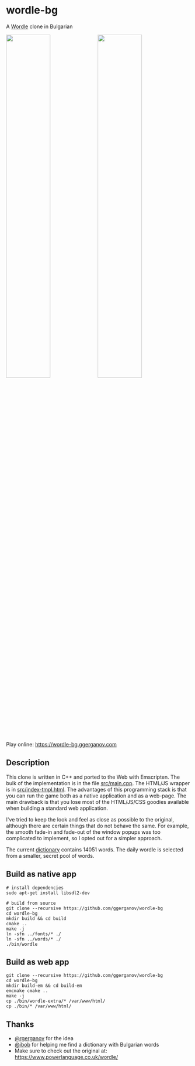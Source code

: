 # wordle-bg

A [Wordle](https://www.powerlanguage.co.uk/wordle/) clone in Bulgarian

<img src="https://user-images.githubusercontent.com/1991296/149661731-0b545de4-bf1c-4f9c-bf17-28ca22013ad6.png" style="display: inline-block; overflow: hidden; width: 49%;"></img>
<img src="https://user-images.githubusercontent.com/1991296/149661701-62093ce4-c97a-43b9-b9bf-5641fd6a9474.png" style="display: inline-block; overflow: hidden; width: 49%;"></img>

Play online: https://wordle-bg.ggerganov.com

## Description

This clone is written in C++ and ported to the Web with Emscripten. The bulk of the implementation is in the file [src/main.cpp](src/main.cpp). The HTML/JS wrapper is in [src/index-tmpl.html](src/index-tmpl.html). The advantages of this programming stack is that you can run the game both as a native application and as a web-page. The main drawback is that you lose most of the HTML/JS/CSS goodies available when building a standard web application.

I've tried to keep the look and feel as close as possible to the original, although there are certain things that do not behave the same. For example, the smooth fade-in and fade-out of the window popups was too complicated to implement, so I opted out for a simpler approach.

The current [dictionary](words/words.txt) contains 14051 words.
The daily wordle is selected from a smaller, secret pool of words.

## Build as native app

```
# install dependencies
sudo apt-get install libsdl2-dev

# build from source
git clone --recursive https://github.com/ggerganov/wordle-bg
cd wordle-bg
mkdir build && cd build
cmake ..
make -j
ln -sfn ../fonts/* ./
ln -sfn ../words/* ./
./bin/wordle
```

## Build as web app

```
git clone --recursive https://github.com/ggerganov/wordle-bg
cd wordle-bg
mkdir build-em && cd build-em
emcmake cmake ..
make -j
cp ./bin/wordle-extra/* /var/www/html/
cp ./bin/* /var/www/html/
```

## Thanks

- [@rgerganov](https://github.com/rgerganov) for the idea
- [@ibob](https://github.com/ibob) for helping me find a dictionary with Bulgarian words
- Make sure to check out the original at: https://www.powerlanguage.co.uk/wordle/
